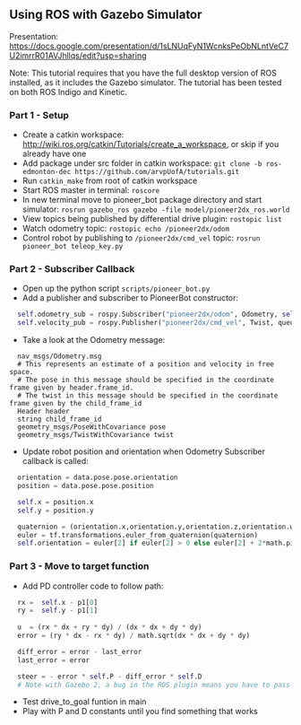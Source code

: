 ## Using ROS with Gazebo Simulator 

Presentation: https://docs.google.com/presentation/d/1sLNUqFyN1WcnksPeObNLntVeC7U2imrrR01AVJhllqs/edit?usp=sharing

Note: This tutorial requires that you have the full desktop version of ROS installed, as it includes the Gazebo simulator. The tutorial has been tested on both ROS Indigo and Kinetic. 

### Part 1 - Setup
- Create a catkin workspace: http://wiki.ros.org/catkin/Tutorials/create_a_workspace, or skip if you already have one 
- Add package under src folder in catkin workspace: `git clone -b ros-edmonton-dec https://github.com/arvpUofA/tutorials.git`
- Run `catkin_make` from root of catkin workspace
- Start ROS master in terminal: `roscore`
- In new terminal move to pioneer_bot package directory and start simulator: `rosrun gazebo_ros gazebo -file model/pioneer2dx_ros.world`
- View topics being published by differential drive plugin: `rostopic list`
- Watch odometry topic: `rostopic echo /pioneer2dx/odom`
- Control robot by publishing to `/pioneer2dx/cmd_vel` topic: `rosrun pioneer_bot teleop_key.py`

### Part 2 - Subscriber Callback
- Open up the python script `scripts/pioneer_bot.py`
- Add a publisher and subscriber to PioneerBot constructor:
``` python
  self.odometry_sub = rospy.Subscriber("pioneer2dx/odom", Odometry, self.odometry_callback)
  self.velocity_pub = rospy.Publisher("pioneer2dx/cmd_vel", Twist, queue_size=1) 
```
- Take a look at the Odometry message:
```
  nav_msgs/Odometry.msg
  # This represents an estimate of a position and velocity in free space.  
  # The pose in this message should be specified in the coordinate frame given by header.frame_id.
  # The twist in this message should be specified in the coordinate frame given by the child_frame_id
  Header header
  string child_frame_id
  geometry_msgs/PoseWithCovariance pose
  geometry_msgs/TwistWithCovariance twist
```
- Update robot position and orientation when Odometry Subscriber callback is called:
```python
  orientation = data.pose.pose.orientation
  position = data.pose.pose.position

  self.x = position.x
  self.y = position.y

  quaternion = (orientation.x,orientation.y,orientation.z,orientation.w)
  euler = tf.transformations.euler_from_quaternion(quaternion)
  self.orientation = euler[2] if euler[2] > 0 else euler[2] + 2*math.pi
```
### Part 3 - Move to target function
- Add PD controller code to follow path:
```python
  rx =  self.x - p1[0]
  ry =  self.y - p1[1]
  
  u  = (rx * dx + ry * dy) / (dx * dx + dy * dy)
  error = (ry * dx - rx * dy) / math.sqrt(dx * dx + dy * dy)

  diff_error = error - last_error
  last_error = error

  steer = - error * self.P - diff_error * self.D
  # Note with Gazebo 2, a bug in the ROS plugin means you have to pass the negative of the steering commands
```
- Test drive_to_goal funtion in main 
- Play with P and D constants until you find something that works 
